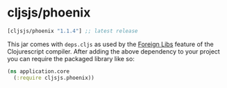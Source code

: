 # cljsjs/phoenix

[](dependency)
```clojure
[cljsjs/phoenix "1.1.4"] ;; latest release
```
[](/dependency)

This jar comes with `deps.cljs` as used by the [Foreign Libs][flibs] feature
of the Clojurescript compiler. After adding the above dependency to your project
you can require the packaged library like so:

```clojure
(ns application.core
  (:require cljsjs.phoenix))
```

[flibs]: https://github.com/clojure/clojurescript/wiki/Packaging-Foreign-Dependencies
